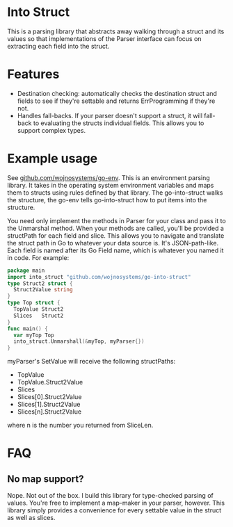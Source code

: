 # Into Struct

This is a parsing library that abstracts away walking through a struct and its values so that implementations of the Parser interface can focus on extracting each field into the struct.

# Features

* Destination checking: automatically checks the destination struct and fields to see if they're settable and returns ErrProgramming if they're not.
* Handles fall-backs. If your parser doesn't support a struct, it will fall-back to evaluating the structs individual fields. This allows you to support complex types.

# Example usage

See [github.com/wojnosystems/go-env](https://github.com/wojnosystems/go-env). This is an environment parsing library. It takes in the operating system environment variables and maps them to structs using rules defined by that library. The go-into-struct walks the structure, the go-env tells go-into-struct how to put items into the structure.

You need only implement the methods in Parser for your class and pass it to the Unmarshal method. When your methods are called, you'll be provided a structPath for each field and slice. This allows you to navigate and translate the struct path in Go to whatever your data source is. It's JSON-path-like. Each field is named after its Go Field name, which is whatever you named it in code. For example:

```go
package main
import into_struct "github.com/wojnosystems/go-into-struct"
type Struct2 struct {
  Struct2Value string
}
type Top struct {
  TopValue Struct2
  Slices   Struct2
}
func main() {
  var myTop Top
  into_struct.Unmarshall(&myTop, myParser{})
}
```

myParser's SetValue will receive the following structPaths:

* TopValue
* TopValue.Struct2Value
* Slices
* Slices[0].Struct2Value
* Slices[1].Struct2Value
* Slices[n].Struct2Value

where n is the number you returned from SliceLen.

# FAQ

## No map support?

Nope. Not out of the box. I build this library for type-checked parsing of values. You're free to implement a map-maker in your parser, however. This library simply provides a convenience for every settable value in the struct as well as slices.
